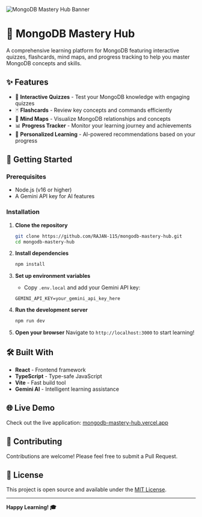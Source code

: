 ![MongoDB Mastery Hub Banner](https://github.com/user-attachments/assets/0aa67016-6eaf-458a-adb2-6e31a0763ed6)

# 🍃 MongoDB Mastery Hub

A comprehensive learning platform for MongoDB featuring interactive quizzes, flashcards, mind maps, and progress tracking to help you master MongoDB concepts and skills.

## ✨ Features

- 📝 **Interactive Quizzes** - Test your MongoDB knowledge with engaging quizzes
- 🃏 **Flashcards** - Review key concepts and commands efficiently  
- 🧠 **Mind Maps** - Visualize MongoDB relationships and concepts
- 📊 **Progress Tracker** - Monitor your learning journey and achievements
- 🎯 **Personalized Learning** - AI-powered recommendations based on your progress

## 🚀 Getting Started

### Prerequisites
- Node.js (v16 or higher)
- A Gemini API key for AI features

### Installation

1. **Clone the repository**
   ```bash
   git clone https://github.com/RAJAN-115/mongodb-mastery-hub.git
   cd mongodb-mastery-hub
   ```

2. **Install dependencies**
   ```bash
   npm install
   ```

3. **Set up environment variables**
   - Copy `.env.local` and add your Gemini API key:
   ```
   GEMINI_API_KEY=your_gemini_api_key_here
   ```

4. **Run the development server**
   ```bash
   npm run dev
   ```

5. **Open your browser**
   Navigate to `http://localhost:3000` to start learning!

## 🛠️ Built With

- **React** - Frontend framework
- **TypeScript** - Type-safe JavaScript
- **Vite** - Fast build tool
- **Gemini AI** - Intelligent learning assistance

## 🌐 Live Demo

Check out the live application: [mongodb-mastery-hub.vercel.app](https://mongodb-mastery-hub.vercel.app/)

## 🤝 Contributing

Contributions are welcome! Please feel free to submit a Pull Request.

## 📝 License

This project is open source and available under the [MIT License](LICENSE).

---

**Happy Learning! 🎓**
